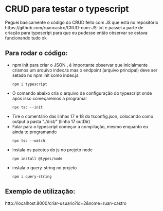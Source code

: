 <h1>CRUD para testar o typescript</h1>

<p>Peguei basicamente o código do CRUD feito com JS que está no repositório https://github.com/ruancastro/CRUD-com-JS-txt e passei a parte de criação para typescript para que eu pudesse então observar se estava funcionando tudo ok</p>

<h2>Para rodar o código:</h2>

<ul>

<li>npm init para criar o JSON , é importante observar que inicialmente criamos um arquivo index.ts mas o endpoint (arquivo principal) deve ser setado no npm init como index.js
 </li>

    npm i typescript

<li>O comando abaixo cria o arquivo de configuração do typescript onde após isso começaremos a programar</li>

    npx tsc --init

<li>Tire o comentário das linhas 17 e 18 do tsconfig.json, colocando como output a pasta "./dist/" (linha 17 outDir) </li>

<li> Falar para o typescript começar a compilação, mesmo enquanto eu ainda to programando </li>

    npx tsc --watch
<li> Instala os pacotes do js no projeto node  </li>
	

    npm install @types/node

<li> instala o query-string no projeto </li>

    npm i query-string
</ul>

<h2>Exemplo de utilização: </h2>
<p> http://localhost:8000/criar-usuario?id=2&nome=ruan-castro </p>
